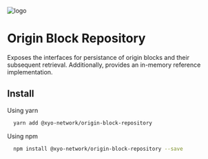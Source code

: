 [logo]: https://www.xy.company/img/home/logo_xy.png

![logo]

# Origin Block Repository

Exposes the interfaces for persistance of origin blocks and their subsequent retrieval. Additionally, provides an in-memory reference implementation.

## Install

Using yarn

```sh
  yarn add @xyo-network/origin-block-repository
```

Using npm

```sh
  npm install @xyo-network/origin-block-repository --save
```